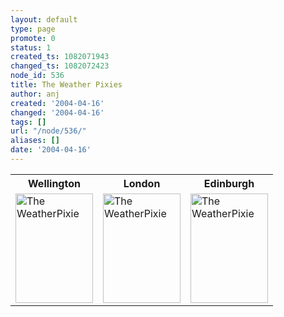 ```yaml
---
layout: default
type: page
promote: 0
status: 1
created_ts: 1082071943
changed_ts: 1082072423
node_id: 536
title: The Weather Pixies
author: anj
created: '2004-04-16'
changed: '2004-04-16'
tags: []
url: "/node/536/"
aliases: []
date: '2004-04-16'
---
```

<table>
<tr>
<th>Wellington</th>
<th>London</th>
<th>Edinburgh</th>
</tr>
<tr>
<td>
<a href="http://weatherpixie.com/" target="_blank"><img src="https://weatherpixie.com/displayimg.php?place=NZWN&trooper=12&type=C" width=124 height=175 border=0 alt="The WeatherPixie"></a>
</td>
<td>
<a href="http://weatherpixie.com/" target="_blank"><img src="https://weatherpixie.com/displayimg.php?place=EGLC&trooper=r&type=C" width=124 height=175 border=0 alt="The WeatherPixie"></a>
</td>
<td>
<a href="http://weatherpixie.com/" target="_blank"><img src="https://weatherpixie.com/displayimg.php?place=EGPH&trooper=r&type=C" width=124 height=175 border=0 alt="The WeatherPixie"></a>
</td>
</tr>
</table>
